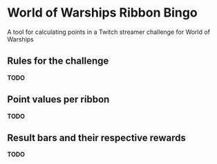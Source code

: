 # World of Warships Ribbon Bingo

A tool for calculating points in a Twitch streamer challenge for World of Warships

## Rules for the challenge

**TODO**

## Point values per ribbon

**TODO**

## Result bars and their respective rewards

**TODO**

